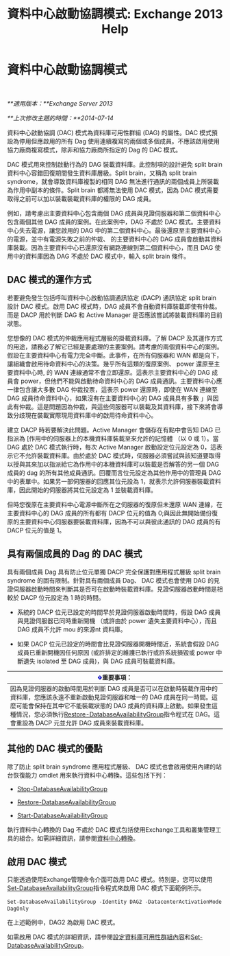 ﻿---
title: '資料中心啟動協調模式: Exchange 2013 Help'
TOCTitle: 資料中心啟動協調模式
ms:assetid: 57e4bf22-eeae-42a5-beb3-d68d06489592
ms:mtpsurl: https://technet.microsoft.com/zh-tw/library/Dd979790(v=EXCHG.150)
ms:contentKeyID: 50473243
ms.date: 05/21/2018
mtps_version: v=EXCHG.150
ms.translationtype: MT
---

# 資料中心啟動協調模式

 

_**適用版本：**Exchange Server 2013_

_**上次修改主題的時間：**2014-07-14_

資料中心啟動協調 (DAC) 模式為資料庫可用性群組 (DAG) 的屬性。DAC 模式預設為停用但應啟用的所有 Dag 使用連續複寫的兩個或多個成員。不應該啟用使用協力廠商複寫模式，除非和協力廠商所指定的 Dag 的 DAC 模式。

DAC 模式用來控制啟動行為的 DAG 裝載資料庫。此控制項的設計避免 split brain 資料中心容錯回復期間發生資料庫層級。Split brain，又稱為 split brain syndrome，就會導致資料庫複製的相同 DAG 無法進行通訊的兩個成員上所裝載為作用中副本的條件。Split brain 都將無法使用 DAC 模式，因為 DAC 模式需要取得之前可以加以裝載裝載資料庫的權限的 DAG 成員。

例如，請考慮出主要資料中心包含兩個 DAG 成員與見證伺服器和第二個資料中心包含兩個其他 DAG 成員的案例。在此案例中，DAG 不處於 DAC 模式。主要資料中心失去電源，讓您啟用的 DAG 中的第二個資料中心。最後還原至主要資料中心的電源，並中有電源失敗之前的仲裁、 的主要資料中心的 DAG 成員會啟動其資料庫裝載。因為主要資料中心已還原沒有網路連線到第二個資料中心，而且 DAG 使用中的資料庫因為 DAG 不處於 DAC 模式中，輸入 split brain 條件。

## DAC 模式的運作方式

若要避免發生包括呼叫資料中心啟動協調通訊協定 (DACP) 通訊協定 split brain 設計 DAC 模式。啟用 DAC 模式時，DAG 成員不會自動資料庫裝載即使有仲裁。而是 DACP 用於判斷 DAG 和 Active Manager 是否應該嘗試將裝載資料庫的目前狀態。

您想像的 DAC 模式的仲裁應用程式層級的掛載資料庫。了解 DACP 及其運作方式的用途，請務必了解它已經是要處理的主要案例。請考慮的兩個資料中心的案例。假設在主要資料中心有電力完全中斷。此事件，在所有伺服器和 WAN 都是向下，讓組織會啟用待命資料中心的決策。幾乎所有這類的復原案例、 power 還原至主要資料中心時, 的 WAN 連線通常不會立即還原。這表示主要資料中心的 DAG 成員會 power，但他們不能與啟動待命資料中心的 DAG 成員通訊。主要資料中心應一律包含讓大多數 DAG 仲裁投票，這表示 power 還原時，即使在 WAN 連線至 DAG 成員待命資料中心，如果沒有在主要資料中心的 DAG 成員具有多數 」與因此有仲裁。這是問題因為仲裁，與這些伺服器可以裝載及其資料庫，接下來將會導致分歧現在裝載實際現用資料庫中的啟用待命資料中心。

建立 DACP 時若要解決此問題。Active Manager 會儲存在有點中會告知 DAG 已指派為 \[作用中的伺服器上的本機資料庫裝載至來允許的記憶體 （以 0 或 1）。當 DAG 處於 DAC 模式執行時，每次 Active Manager 啟動設定位元設定為 0，這表示它不允許裝載資料庫。由於處於 DAC 模式時，伺服器必須嘗試與該知道要取得以授與其來加以指派給它為作用中的本機資料庫可以裝載是否解答的另一個 DAG 成員的 dag 的所有其他成員通訊。回覆而言位元設定為其他作用中的管理員 DAG 中的表單中。如果另一部伺服器的回應其位元設為 1，就表示允許伺服器裝載資料庫，因此開始的伺服器將其位元設定為 1 並裝載資料庫。

但時您復原在主要資料中心電源中斷所在之伺服器的復原但未還原 WAN 連線，在主要資料中心的 DAG 成員的所有都有 DACP 位元的值為 0;與因此無開始備份復原的主要資料中心伺服器要裝載資料庫，因為不可以與彼此通訊的 DAG 成員的有 DACP 位元的值是 1。

## 具有兩個成員的 Dag 的 DAC 模式

具有兩個成員 Dag 具有防止位元單獨 DACP 完全保護對應用程式層級 split brain syndrome 的固有限制。針對具有兩個成員 Dag、 DAC 模式也會使用 DAG 的見證伺服器啟動時間來判斷其是否可在啟動時裝載資料庫。見證伺服器啟動時間是相較於 DACP 位元設定為 1 時的時間。

  - 系統的 DACP 位元已設定的時間早於見證伺服器啟動時間時，假設 DAG 成員與見證伺服器已同時重新開機 （或許由於 power 遺失主要資料中心），而且 DAG 成員不允許 mou 的來源nt 資料庫。

  - 如果 DACP 位元已設定的時間會比見證伺服器開機時間近，系統會假設 DAG 成員已重新開機因任何原因 (或許排定的維護已執行或許系統損毀或 power 中斷遺失 isolated 至 DAG 成員)，與 DAG 成員可裝載資料庫。

<table>
<thead>
<tr class="header">
<th><img src="images/Bb124558.important(EXCHG.150).gif" title="重要事項" alt="重要事項" />重要事項：</th>
</tr>
</thead>
<tbody>
<tr class="odd">
<td>因為見證伺服器的啟動時間用於判斷 DAG 成員是否可以在啟動時裝載作用中的資料庫，您應該永遠不重新啟動見證伺服器和唯一的 DAG 成員在同一時間。這麼可能會保持在其中它不能裝載狀態的 DAG 成員的資料庫上啟動。如果發生這種情況，您必須執行<a href="https://technet.microsoft.com/zh-tw/library/dd351169(v=exchg.150)">Restore-DatabaseAvailabilityGroup</a>指令程式在 DAG。這會重設為 DACP 元並允許 DAG 成員來裝載資料庫。</td>
</tr>
</tbody>
</table>


## 其他的 DAC 模式的優點

除了防止 split brain syndrome 應用程式層級、 DAC 模式也會啟用使用內建的站台恢復能力 cmdlet 用來執行資料中心轉換。這些包括下列：

  - [Stop-DatabaseAvailabilityGroup](https://technet.microsoft.com/zh-tw/library/dd335133\(v=exchg.150\))

  - [Restore-DatabaseAvailabilityGroup](https://technet.microsoft.com/zh-tw/library/dd351169\(v=exchg.150\))

  - [Start-DatabaseAvailabilityGroup](https://technet.microsoft.com/zh-tw/library/dd335076\(v=exchg.150\))

執行資料中心轉換的 Dag 不處於 DAC 模式包括使用Exchange工具和叢集管理工具的組合。如需詳細資訊，請參閱[資料中心轉換](datacenter-switchovers-exchange-2013-help.md)。

## 啟用 DAC 模式

只能透過使用Exchange管理命令介面可啟用 DAC 模式。特別是，您可以使用[Set-DatabaseAvailabilityGroup](https://technet.microsoft.com/zh-tw/library/dd297934\(v=exchg.150\))指令程式來啟用 DAC 模式下面範例所示。

    Set-DatabaseAvailabilityGroup -Identity DAG2 -DatacenterActivationMode DagOnly

在上述範例中，DAG2 為啟用 DAC 模式。

如需啟用 DAC 模式的詳細資訊，請參閱[設定資料庫可用性群組內容](configure-database-availability-group-properties-exchange-2013-help.md)和[Set-DatabaseAvailabilityGroup](https://technet.microsoft.com/zh-tw/library/dd297934\(v=exchg.150\))。

